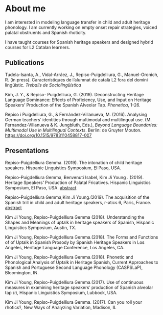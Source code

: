 

# About me

 I am interested in modeling language transfer in child and adult heritage phonology. I am currently working on empty onset repair strategies, voiced palatal obstruents and Spanish rhoticity.

I have taught courses for Spanish heritage speakers and designed hybrid courses for L2 Catalan learners.

## Publications

Tudela-Isanta, A., Vidal-Arráez, J., Repiso-Puigdelliura, G., Manuel-Oronich, R. (in press). Característiques de l’alumnat de català L2 fora del domini lingüístic. *Treballs de Sociolingüística*

Kim, J. Y., & Repiso- Puigdelliura, G. (2019). Deconstructing Heritage Language Dominance: Effects of Proficiency, Use, and Input on Heritage Speakers’ Production of the Spanish Alveolar Tap. *Phonetica*, 1-26. 

Repiso i Puigdelliura, G., & Fernández-Villanueva, M. (2016). Analysing German teachers’ identities through multimodal and multilingual use. (M. Fernandez-Villanueva & K. Jungbluth, Eds.), *Beyond Language Boundaries: Multimodal Use in Multilingual Contexts*. Berlin: de Gruyter Mouton. https://doi.org/10.1515/9783110458817-007

## Presentations

 Repiso-Puigdelliura Gemma. (2019). The intonation of child heritage speakers. Hispanic Linguistics Symposium, El Paso, USA.

 Repiso-Puigdelliura Gemma, Benvenuti Isabel, Kim Ji Young . (2019). Heritage Speakers' Production of Palatal Fricatives. Hispanic Linguistics Symposium, El Paso, USA. [abstract](https://github.com/gemmarepiso/gemmarepiso.github.io/blob/assets-1/Palatal_Fricatives_HLS_2019.pdf?raw=true)

Repiso-Puigdelliura Gemma,Kim Ji Young.(2019). The acquisition of the Spanish trill in child and adult heritage speakers, r-atics 6, Paris, France. [abstract](https://github.com/gemmarepiso/gemmarepiso.github.io/blob/assets-1/Abstract%20R-atics.pdf)

Kim Ji Young, Repiso-Puigdelliura Gemma (2018). Understanding the Shapes and Meanings of uptalk in heritage speakers of Spanish, Hispanic Linguistics Symposium, Austin, TX.

Kim Ji Young, Repiso-Puigdelliura  Gemma.(2018). The Forms and Functions of of Uptalk in Spanish Prosody by Spanish Heritage Speakers in Los Angeles, Heritage Language Conference, Los Angeles, CA.

Kim Ji Young, Repiso-Puigdelliura Gemma.(2018). Phonetic and Phonological Analysis of Uptalk in Heritage Spanish, Current Approaches to Spanish and Portuguese Second Language Phonology (CASPSLaP), Bloomington, IN.


Kim Ji Young, Repiso-Puigdelliura Gemma.(2017). Use of continuous measures in examining heritage speakers’ production of Spanish alveolar tap /ɾ/, Hispanic Linguistics Symposium, Lubbock, USA.

Kim Ji Young, Repiso-Puigdelliura Gemma. (2017). Can you roll your rhotics?, New Ways of Analyzing Variation, Madison, IL
